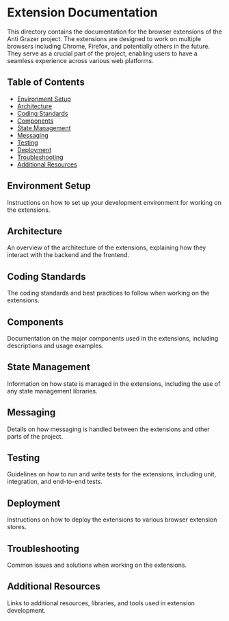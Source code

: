 # Extension Documentation

This directory contains the documentation for the browser extensions of the Anti Grazer project. The extensions are designed to work on multiple browsers including Chrome, Firefox, and potentially others in the future. They serve as a crucial part of the project, enabling users to have a seamless experience across various web platforms.

## Table of Contents

- [Environment Setup](#environment-setup)
- [Architecture](#architecture)
- [Coding Standards](#coding-standards)
- [Components](#components)
- [State Management](#state-management)
- [Messaging](#messaging)
- [Testing](#testing)
- [Deployment](#deployment)
- [Troubleshooting](#troubleshooting)
- [Additional Resources](#additional-resources)

## Environment Setup

Instructions on how to set up your development environment for working on the extensions.

## Architecture

An overview of the architecture of the extensions, explaining how they interact with the backend and the frontend.

## Coding Standards

The coding standards and best practices to follow when working on the extensions.

## Components

Documentation on the major components used in the extensions, including descriptions and usage examples.

## State Management

Information on how state is managed in the extensions, including the use of any state management libraries.

## Messaging

Details on how messaging is handled between the extensions and other parts of the project.

## Testing

Guidelines on how to run and write tests for the extensions, including unit, integration, and end-to-end tests.

## Deployment

Instructions on how to deploy the extensions to various browser extension stores.

## Troubleshooting

Common issues and solutions when working on the extensions.

## Additional Resources

Links to additional resources, libraries, and tools used in extension development.
